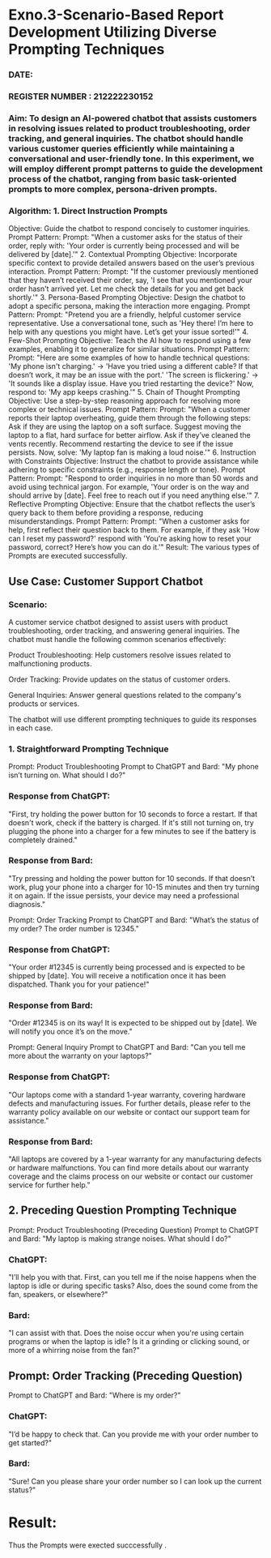 # Exno.3-Scenario-Based Report Development Utilizing Diverse Prompting Techniques
### DATE:                                                                            
### REGISTER NUMBER : 212222230152
### Aim: To design an AI-powered chatbot that assists customers in resolving issues related to product troubleshooting, order tracking, and general inquiries. The chatbot should handle various customer queries efficiently while maintaining a conversational and user-friendly tone. In this experiment, we will employ different prompt patterns to guide the development process of the chatbot, ranging from basic task-oriented prompts to more complex, persona-driven prompts.

### Algorithm:  1. Direct Instruction Prompts
Objective: Guide the chatbot to respond concisely to customer inquiries.
Prompt Pattern:
Prompt: "When a customer asks for the status of their order, reply with: 'Your order is currently being processed and will be delivered by [date].'"
2. Contextual Prompting
Objective: Incorporate specific context to provide detailed answers based on the user’s previous interaction.
Prompt Pattern:
Prompt: "If the customer previously mentioned that they haven’t received their order, say, 'I see that you mentioned your order hasn't arrived yet. Let me check the details for you and get back shortly.'"
3. Persona-Based Prompting
Objective: Design the chatbot to adopt a specific persona, making the interaction more engaging.
Prompt Pattern:
Prompt: "Pretend you are a friendly, helpful customer service representative. Use a conversational tone, such as 'Hey there! I’m here to help with any questions you might have. Let’s get your issue sorted!'"
4. Few-Shot Prompting
Objective: Teach the AI how to respond using a few examples, enabling it to generalize for similar situations.
Prompt Pattern:
Prompt: "Here are some examples of how to handle technical questions:
'My phone isn't charging.' → 'Have you tried using a different cable? If that doesn’t work, it may be an issue with the port.'
'The screen is flickering.' → 'It sounds like a display issue. Have you tried restarting the device?'
Now, respond to: 'My app keeps crashing.'"
5. Chain of Thought Prompting
Objective: Use a step-by-step reasoning approach for resolving more complex or technical issues.
Prompt Pattern:
Prompt: "When a customer reports their laptop overheating, guide them through the following steps:
Ask if they are using the laptop on a soft surface.
Suggest moving the laptop to a flat, hard surface for better airflow.
Ask if they’ve cleaned the vents recently.
Recommend restarting the device to see if the issue persists.
Now, solve: 'My laptop fan is making a loud noise.'"
6. Instruction with Constraints
Objective: Instruct the chatbot to provide assistance while adhering to specific constraints (e.g., response length or tone).
Prompt Pattern:
Prompt: "Respond to order inquiries in no more than 50 words and avoid using technical jargon. For example, 'Your order is on the way and should arrive by [date]. Feel free to reach out if you need anything else.'"
7. Reflective Prompting
Objective: Ensure that the chatbot reflects the user’s query back to them before providing a response, reducing misunderstandings.
Prompt Pattern:
Prompt: "When a customer asks for help, first reflect their question back to them. For example, if they ask 'How can I reset my password?' respond with 'You're asking how to reset your password, correct? Here’s how you can do it.'"
Result: The various types of Prompts are executed successfully.
## Use Case: Customer Support Chatbot
### Scenario:
A customer service chatbot designed to assist users with product troubleshooting, order tracking, and answering general inquiries. The chatbot must handle the following common scenarios effectively:

Product Troubleshooting: Help customers resolve issues related to malfunctioning products.

Order Tracking: Provide updates on the status of customer orders.

General Inquiries: Answer general questions related to the company's products or services.

The chatbot will use different prompting techniques to guide its responses in each case.

### 1. Straightforward Prompting Technique
Prompt: Product Troubleshooting
Prompt to ChatGPT and Bard:
"My phone isn’t turning on. What should I do?"

### Response from ChatGPT:
"First, try holding the power button for 10 seconds to force a restart. If that doesn't work, check if the battery is charged. If it's still not turning on, try plugging the phone into a charger for a few minutes to see if the battery is completely drained."

### Response from Bard:
"Try pressing and holding the power button for 10 seconds. If that doesn’t work, plug your phone into a charger for 10-15 minutes and then try turning it on again. If the issue persists, your device may need a professional diagnosis."

Prompt: Order Tracking
Prompt to ChatGPT and Bard:
"What’s the status of my order? The order number is 12345."

### Response from ChatGPT:
"Your order #12345 is currently being processed and is expected to be shipped by [date]. You will receive a notification once it has been dispatched. Thank you for your patience!"

### Response from Bard:
"Order #12345 is on its way! It is expected to be shipped out by [date]. We will notify you once it’s on the move."

Prompt: General Inquiry
Prompt to ChatGPT and Bard:
"Can you tell me more about the warranty on your laptops?"

### Response from ChatGPT:
"Our laptops come with a standard 1-year warranty, covering hardware defects and manufacturing issues. For further details, please refer to the warranty policy available on our website or contact our support team for assistance."

### Response from Bard:
"All laptops are covered by a 1-year warranty for any manufacturing defects or hardware malfunctions. You can find more details about our warranty coverage and the claims process on our website or contact our customer service for further help."


## 2. Preceding Question Prompting Technique
Prompt: Product Troubleshooting (Preceding Question)
Prompt to ChatGPT and Bard:
"My laptop is making strange noises. What should I do?"
### ChatGPT:
"I’ll help you with that. First, can you tell me if the noise happens when the laptop is idle or during specific tasks? Also, does the sound come from the fan, speakers, or elsewhere?"

### Bard:
"I can assist with that. Does the noise occur when you're using certain programs or when the laptop is idle? Is it a grinding or clicking sound, or more of a whirring noise from the fan?"

## Prompt: Order Tracking (Preceding Question)
Prompt to ChatGPT and Bard:
"Where is my order?"
### ChatGPT:
"I’d be happy to check that. Can you provide me with your order number to get started?"

### Bard:
"Sure! Can you please share your order number so I can look up the current status?"



# Result: 
Thus the Prompts were exected succcessfully .

